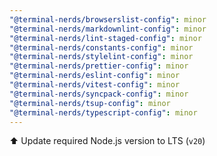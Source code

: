 ```yaml
---
"@terminal-nerds/browserslist-config": minor
"@terminal-nerds/markdownlint-config": minor
"@terminal-nerds/lint-staged-config": minor
"@terminal-nerds/constants-config": minor
"@terminal-nerds/stylelint-config": minor
"@terminal-nerds/prettier-config": minor
"@terminal-nerds/eslint-config": minor
"@terminal-nerds/vitest-config": minor
"@terminal-nerds/syncpack-config": minor
"@terminal-nerds/tsup-config": minor
"@terminal-nerds/typescript-config": minor
---
```


⬆️ Update required Node.js version to LTS (`v20`)
